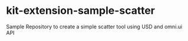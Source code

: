 # kit-extension-sample-scatter
Sample Repository to create a simple scatter tool using USD and omni.ui API
